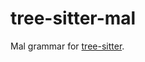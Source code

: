 tree-sitter-mal
==================



Mal grammar for [tree-sitter][].

[tree-sitter]: https://github.com/tree-sitter/tree-sitter


